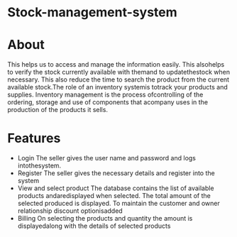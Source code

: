 # Stock-management-system

# About
This helps us to access and manage the information easily. This alsohelps to verify the stock currently available with themand to updatethestock when necessary. This also reduce the time to search the product
from the current available stock.The role of an inventory systemis totrack your products and supplies. Inventory management is the process ofcontrolling of the ordering, storage and use of components that acompany uses in the production of the products it sells.

# Features
- Login
The seller gives the user name and password and logs intothesystem.
- Register
The seller gives the necessary details and register into the system
- View and select product
The database contains the list of available products andaredisplayed when selected. The total amount of the selected produced is displayed. To maintain the customer and owner relationship discount optionisadded
- Billing
On selecting the products and quantity the amount is displayedalong with the details of selected products
